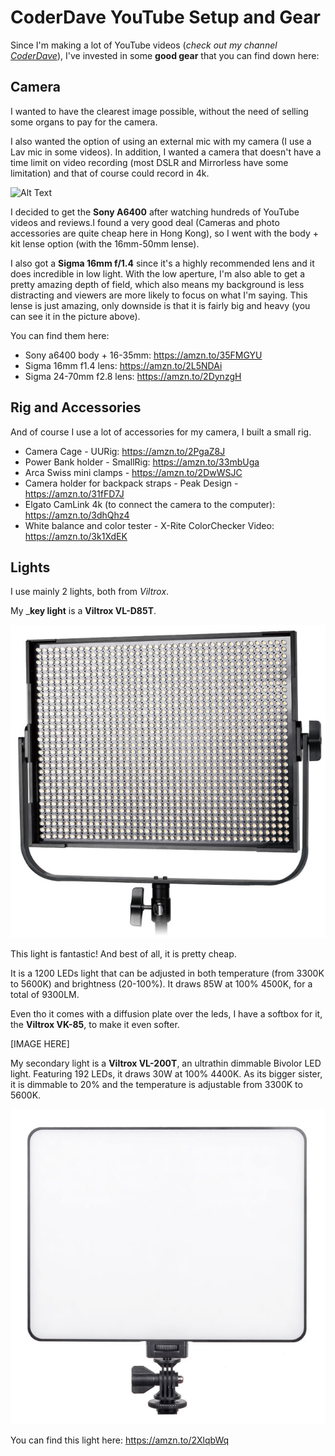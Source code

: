 # CoderDave YouTube Setup and Gear

Since I'm making a lot of YouTube videos (_check out my channel [CoderDave](https://www.youtube.com/CoderDave)_), I've invested in some __good gear__ that you can find down here:

## Camera

I wanted to have the clearest image possible, without the need of selling some organs to pay for the camera.

I also wanted the option of using an external mic with my camera (I use a Lav mic in some videos). In addition, I wanted a camera that doesn't have a time limit on video recording (most DSLR and Mirrorless have some limitation) and that of course could record in 4k.

![Alt Text](https://dev-to-uploads.s3.amazonaws.com/i/qa620diwregd618xk8ui.jpg)

I decided to get the __Sony A6400__ after watching hundreds of YouTube videos and reviews.I found a very good deal (Cameras and photo accessories are quite cheap here in Hong Kong), so I went with the body + kit lense option (with the 16mm-50mm lense).

I also got a __Sigma 16mm f/1.4__ since it's a highly recommended lens and it does incredible in low light. With the low aperture, I'm also able to get a pretty amazing depth of field, which also means my background is less distracting and viewers are more likely to focus on what I'm saying. This lense is just amazing, only downside is that it is fairly big and heavy (you can see it in the picture above).

You can find them here:

- Sony a6400 body + 16-35mm: https://amzn.to/35FMGYU
- Sigma 16mm f1.4 lens: https://amzn.to/2L5NDAi
- Sigma 24-70mm f2.8 lens: https://amzn.to/2DynzgH

## Rig and Accessories

And of course I use a lot of accessories for my camera, I built a small rig.

- Camera Cage - UURig: https://amzn.to/2PgaZ8J
- Power Bank holder - SmallRig: https://amzn.to/33mbUga
- Arca Swiss mini clamps - https://amzn.to/2DwWSJC
- Camera holder for backpack straps - Peak Design - https://amzn.to/31fFD7J
- Elgato CamLink 4k (to connect the camera to the computer): https://amzn.to/3dhQhz4
- White balance and color tester - X-Rite ColorChecker Video: https://amzn.to/3k1XdEK

## Lights

I use mainly 2 lights, both from _Viltrox_.

My ___key light__ is a __Viltrox VL-D85T__.

![Viltrox VL-D85T](./Images/ViltroxD85T.jpg)

This light is fantastic! And best of all, it is pretty cheap.

It is a 1200 LEDs light that can be adjusted in both temperature (from 3300K to 5600K) and brightness (20-100%). It draws 85W at 100% 4500K, for a total of 9300LM.

Even tho it comes with a diffusion plate over the leds, I have a softbox for it, the __Viltrox VK-85__, to make it even softer.

[IMAGE HERE]

My secondary light is a __Viltrox VL-200T__, an ultrathin dimmable Bivolor LED light. Featuring 192 LEDs, it draws 30W at 100% 4400K. As its bigger sister, it is dimmable to 20% and the temperature is adjustable from 3300K to 5600K.

![Viltrox VL-200T](./Images/Viltrox200T.jpg)

You can find this light here: https://amzn.to/2XlqbWq